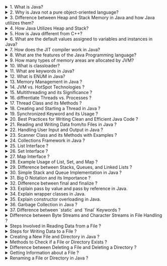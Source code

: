 <details>
  <summary>1. What is Java?</summary>
  <br>
  <p style="background-color: #f2f2f2; margin-left: 20px;">Java is a versatile, high-level, object-oriented programming language known for its platform independence and portability. Developed by Sun Microsystems (now owned by Oracle), Java is designed to be simple, secure, and robust. It follows the "Write Once, Run Anywhere" (WORA) principle, allowing Java programs to run on any device with a Java Virtual Machine (JVM). Java supports multithreading, which enables concurrent execution of tasks, making it suitable for building scalable and responsive applications. Its rich standard library and extensive ecosystem of third-party libraries contribute to its popularity in various domains, including web development, mobile app development, enterprise solutions, and more.</p>
</details>

<details>
  <summary>2. Why is Java not a pure object-oriented language?</summary>
  <br>
  <p style="background-color: #f2f2f2; margin-left: 20px;">Java is not considered a pure object-oriented language due to several factors. One reason is the inclusion of primitive data types (e.g., `int`, `float`, `char`) that are not treated as objects. Unlike in a pure object-oriented language, Java allows the use of these non-object types for efficiency and simplicity. Additionally, Java supports static members and methods, which are associated with the class itself rather than instances of the class. In a truly pure object-oriented language, all entities would be treated as objects, without the concept of static elements. Furthermore, Java's approach to inheritance differs from some pure object-oriented languages, as it supports interface-based multiple inheritance but not class-based multiple inheritance. Despite these deviations, Java remains predominantly object-oriented, emphasizing key OOP principles such as encapsulation, inheritance, and polymorphism in its design.</p>
</details>

<details>
  <summary>3. Difference between Heap and Stack Memory in Java and how Java utilizes them?</summary>
  <br>
  <p style="background-color: #f2f2f2; margin-left: 20px;">In Java, memory management involves two main areas: Heap and Stack.

**Heap Memory:**
Heap memory is primarily used for the dynamic allocation of objects during the runtime of a program. Objects created in the heap have a more extended lifespan and persist beyond the scope of the method or function that instantiated them. The heap is where the Java Virtual Machine (JVM) stores objects and their associated data. Garbage collection, a crucial aspect of Java memory management, automatically identifies and reclaims memory from objects that are no longer reachable or in use.

**Stack Memory:**
Stack memory, on the other hand, is employed for static memory allocation and holds local variables and references to objects within methods and blocks. Each thread in Java has its own stack, and the stack keeps track of the methods being called and their local variables. It operates on a Last-In-First-Out (LIFO) structure, where the last method called is the first one to be removed.</p>

</details>

<details>
  <summary>4. How Java Utilizes Heap and Stack?</summary>
  <br>
  <p style="background-color: #f2f2f2; margin-left: 20px;">Java utilizes the heap and stack memory areas for efficient memory management. Objects and their associated data are created and stored in the heap memory, enabling dynamic memory allocation during runtime. The stack memory, dedicated to method execution, manages local variables and method calls, ensuring a thread-specific execution environment. The separation of heap and stack memory allows Java to strike a balance between flexibility and efficiency, preventing memory leaks through automatic garbage collection in the heap and handling method calls in the stack.</p>
</details>

<details>
  <summary>5. How is Java different from C++?</summary>
  <br>
  <p style="background-color: #f2f2f2; margin-left: 20px;">Java and C++ differ in several key aspects. In terms of memory management, Java features automatic memory management with a garbage collector, while C++ provides developers with more control over memory but requires manual allocation and deallocation. Java is platform-independent, following the "Write Once, Run Anywhere" principle, compiling code into bytecode for execution on any device with a Java Virtual Machine (JVM). In contrast, C++ code needs separate compilation for each target platform, making it less portable.

In terms of language features, Java prioritizes simplicity and readability, lacking certain low-level features like pointers and explicit memory management found in C++. Java supports multiple inheritance through interfaces, whereas C++ supports both class-based and interface-based multiple inheritance, introducing flexibility but potentially leading to the "diamond problem."

Multithreading is integral to Java, with built-in support for creating and managing threads, while C++ also supports multithreading with variations between standards and implementations. Exception handling in Java is more structured, distinguishing between checked and unchecked exceptions, whereas C++ uses a combination of try, catch, and throw with a less rigid structure.

These differences highlight distinct design philosophies and use cases, with Java emphasizing simplicity, platform independence</p>

</details>
<details>
  <summary>6. What are the default values assigned to variables and instances in Java?</summary>
  <br>
  <p style="background-color: #f2f2f2; margin-left: 20px;">In Java, variables and instances are automatically assigned default values if they are not explicitly initialized. The default values depend on the data type:

**For Instance Variables (non-static fields):**

- Numeric types (byte, short, int, long, float, double): 0
- char: '\u0000' (null character)
- boolean: false
- Object references: null

**For Local Variables (method variables):**

- Local variables are automatically initialized with default values, and their scope is limited to the method or block in which they are declared. The default values for local variables are as follows:
  - Numeric types (byte, short, int, long, float, double): 0
  - char: '\u0000' (null character)
  - boolean: false
  - Object references: null

It's important to note that using local variables without initializing them can result in compilation errors, ensuring that developers explicitly assign values before using them in calculations or conditions.</p>

</details>

<details>
  <summary>7. How does the JIT compiler work in Java?</summary>
  <br>
  <p style="background-color: #f2f2f2; margin-left: 20px;">The Just-In-Time (JIT) compiler is a key component of the Java Virtual Machine (JVM) responsible for enhancing the performance of Java programs. Initially, Java source code is compiled into bytecode by the Java compiler. During program execution in the JVM, the bytecode is interpreted, and the JIT compiler intervenes to translate frequently executed portions, known as "hotspots," into native machine code at runtime.

The JIT compiler employs profiling and monitoring techniques to identify hotspots by collecting data on method call frequencies and execution times. It selectively compiles only these hotspots, optimizing critical sections of the code dynamically. This selective compilation strategy enhances performance without spending unnecessary time on less frequently executed parts of the code.

The JIT compiler may employ caching to avoid redundant compilation of the same code during subsequent executions and perform in

lining, incorporating small and frequently called methods directly into the calling method to reduce method call overhead.

An important aspect of the JIT compiler is its adaptive nature. It continuously monitors the program's behavior during runtime, adapting its optimization strategies based on feedback. If the behavior of the program changes, the JIT compiler can recompile and optimize the code accordingly.

The JIT compiler's dynamic compilation and optimization contribute to the efficient execution of Java programs, providing a balance between platform independence and performance by generating native machine code tailored to the specific characteristics of the executing environment.</p>

</details>

<details>
  <summary style="cursor: pointer;">8. What are the features of the Java Programming language?</summary>
  <br>
  Java is a robust and versatile programming language known for several key features.

- **Platform Independence:**
  Java code is designed to be platform-independent, allowing it to run on any device equipped with a Java Virtual Machine (JVM).

- **Object-Oriented Paradigm:**
  Java follows the object-oriented programming (OOP) paradigm, emphasizing principles like encapsulation, inheritance, and polymorphism.

- **Multithreading Support:**
  Java provides built-in support for multithreading, enabling the concurrent execution of multiple threads and enhancing program performance.

- **Automatic Memory Management:**
  One of Java's strengths is its automatic garbage collection mechanism, which helps manage memory efficiently and reduces the risk of memory leaks.

- **Rich Standard Library:**
  Java comes with a comprehensive standard library that includes a wide range of classes and methods, simplifying development tasks and extending functionality.

- **Security Features:**
  Java incorporates robust security features, including a sandbox for applet security, making it a suitable choice for secure applications.

- **Portability:**
  Following the "Write Once, Run Anywhere" (WORA) principle, Java allows code to be executed on various platforms without modification.

- **Distributed Computing:**
  Java supports the creation of distributed applications through features like Remote Method Invocation (RMI), facilitating communication between distributed components.

- **Dynamic Adaptability:**
Java applications can dynamically adapt to changing environments, supporting features like dynamic loading of classes.
</details>

<details>
  <summary>9. How many types of memory areas are allocated by JVM?</summary>
  <br>
  Java Virtual Machine (JVM) allocates memory in various areas to manage the execution of Java programs. The main types of memory areas include:

- **Class(Method) Area:**
  Class Area stores per-class structures such as the runtime constant pool, field, method data, and the code for methods.

- **Heap:**
  Heap is the runtime data area where memory is allocated to objects created during program execution.

- **Stack:**
  Java Stack stores frames, holding local variables and partial results. It plays a crucial role in method invocation and return. Each thread has a private JVM stack, created concurrently with the thread. A new frame is created for each method invocation, and a frame is destroyed when the method invocation completes.

- **Program Counter Register:**
  The PC (program counter) register contains the address of the Java virtual machine instruction currently being executed.

- **Native Method Stack:**
  Native Method Stack contains all the native methods used in the application.

</details>

<details>
  <summary>10. What is classloader?</summary>
  <br>
  <p style="background-color: #f2f2f2; margin-left: 20px;">Classloader is a subsystem of JVM (Java Virtual Machine) used to load class files. When a Java program is executed, it is first loaded by the classloader. There are three built-in classloaders in Java:

**1. Bootstrap ClassLoader:**

- This is the first classloader and serves as the superclass of the Extension classloader.
- It loads the `rt.jar` file, which contains class files for Java Standard Edition, including classes from packages such as `java.lang`, `java.net`, `java.util`, `java.io`, `java.sql`, and more.

**2. Extension ClassLoader:**

- A child classloader of the Bootstrap ClassLoader and the parent classloader of the System ClassLoader.
- It loads JAR files located inside the `$JAVA_HOME/jre/lib/ext` directory.

**3. System/Application ClassLoader:**

- A child classloader of the Extension ClassLoader.
- It loads class files from the classpath. By default, the classpath is set to the current directory.
- Also known as the Application ClassLoader.

Each classloader has a specific role in loading classes, and they form a hierarchy to efficiently manage class loading in Java.</p>

</details>
<details>
  <summary>11. What are keywords in Java?</summary>
  <br>
  <p style="background-color: #f2f2f2; margin-left: 20px;">Keywords in Java are reserved words that have predefined meanings and cannot be used as identifiers (variable names, class names, etc.). They are an integral part of the Java programming language and serve specific purposes in defining the structure and behavior of a Java program. Some common Java keywords include:

- **abstract**
- **assert**
- **boolean**
- **break**
- **byte**
- **case**
- **catch**
- **char**
- **class**
- **const**
- **continue**
- **default**
- **do**
- **double**
- **else**
- **enum**
- **extends**
- **final**
- **finally**
- **float**
- **for**
- **if**
- **implements**
- **import**
- **instanceof**
- **int**
- **interface**
- **long**
- **native**
- **new**
- **package**
- **private**
- **protected**
- **public**
- **return**
- **short**
- **static**
- **strictfp**
- **super**
- **switch**
- **synchronized**
- **this**
- **throw**
- **throws**
- **transient**
- **try**
- **void**
- **volatile**
- **while**

These keywords play crucial roles in defining classes, methods, control flow, data types, and other aspects of Java programming.</p>

</details>

<details>
  <summary>12. What is ENUM in Java?</summary>
  <br>
  <p style="background-color: #f2f2f2; margin-left: 20px;">In Java, an ENUM (enumeration) is a special data type that consists of a fixed set of constant values. It provides a way to create a group of related named constants, making the code more readable and maintainable. Enums were introduced in Java 5 to address the need for a type-safe way to represent a set of predefined values.

Key characteristics of ENUMs in Java:

- **Declaration:** Enums are declared using the `enum` keyword.

- **Instance Creation:** Enum constants are created implicitly and are static and final. For example, if you declare an enum named `Color`, its constants (e.g., RED, GREEN, BLUE) are automatically created.

- **Methods:** Enums can have methods, fields, and constructors. Each constant in the enum is an instance of the enum type.

- **Iteration:** Enums can be iterated using the enhanced for loop, and the order of constants is the order in which they are declared.

Example of a simple ENUM in Java:

```java
    enum Day {
        SUNDAY, MONDAY, TUESDAY, WEDNESDAY, THURSDAY, FRIDAY, SATURDAY
    }
```
</details>
<details>
  <summary>13. Memory Management in Java ?</summary>
  <p style="background-color: #f2f2f2; margin-left: 20px;">Java employs automatic memory management through garbage collection. In this approach, the Java Virtual Machine (JVM) automatically deallocates memory occupied by objects that are no longer reachable. Developers are relieved from direct control over memory allocation, minimizing the risk of memory leaks and simplifying memory management.</p>
</details>

<details>
  <summary>14. JVM vs. HotSpot Technologies ?</summary>
  <p style="background-color: #f2f2f2; margin-left: 20px;">The Java Virtual Machine (JVM) is an abstract machine providing a runtime environment for Java bytecode execution. HotSpot, developed by Oracle, is a specific implementation of the JVM. It includes features like an adaptive compiler and garbage collector, focusing on high performance. HotSpot dynamically recompiles bytecode into native machine code, optimizing runtime performance compared to a generic JVM.</p>
</details>

<details>
  <summary>15. Multithreading and its Significance ?</summary>
  <p style="background-color: #f2f2f2; margin-left: 20px;">Multithreading is a concurrent execution mechanism where multiple threads exist within the context of a single process. Threads are independent paths of execution, allowing programs to perform multiple tasks concurrently. This concurrency enhances system utilization, responsiveness, and can lead to more efficient program execution, especially in tasks with parallelizable components.</p>
</details>

<details>
  <summary>16. diffrentiate Threads vs. Processes ?</summary>
  <p style="background-color: #f2f2f2; margin-left: 20px;">Threads and processes are both units of execution, but they differ in their memory space. Threads within the same process share the same memory space, while processes have separate memory spaces. Threads are lighter-weight than processes and can communicate more easily. However, processes provide stronger isolation, making them more robust in certain scenarios.</p>
</details>

<details>
  <summary>17. Thread Class and its Methods ?</summary>
  <p style="background-color: #f2f2f2; margin-left: 20px;">In Java, the `Thread` class is part of the `java.lang` package and provides methods to create and control threads. Some essential methods include `start()` to initiate the thread's execution, `run()` where the thread's logic is defined, `sleep(long millis)` for pausing a thread's execution, and `join()` for waiting until a thread completes its execution.</p>
</details>

<details>
  <summary>18. Creating and Starting a Thread in Java ?</summary>
  <p style="background-color: #f2f2f2; margin-left: 20px;">To create and start a thread in Java, one can extend the `Thread` class or implement the `Runnable` interface. Extending `Thread` involves overriding the `run()` method with the thread's logic. Alternatively, implementing `Runnable` requires defining the `run()` method in a separate class. After creating an instance, the `start()` method is invoked to begin the thread's execution.</p>
</details>

<details>
  <summary>19. Synchronized Keyword and its Usage ?</summary>
  <p style="background-color: #f2f2f2; margin-left: 20px;">In Java, the `synchronized` keyword is used to control access to critical sections of code. When a method or a block of code is marked as synchronized, only one thread can execute it at a time. This prevents data corruption in scenarios where multiple threads might access shared resources simultaneously. The synchronization ensures data consistency and avoids race conditions.</p>
</details>
<details>
  <summary>20. Best Practices for Writing Clean and Efficient Java Code ?</summary>
  <p style="background-color: #f2f2f2; margin-left: 20px;">To write clean and efficient Java code, it's crucial to follow coding standards, use descriptive naming, choose appropriate data structures, minimize unnecessary object creation, optimize loops, handle exceptions judiciously, control concurrency, and conduct regular code reviews. These practices contribute to readable, maintainable, and high-performance Java code.</p>
</details>


<details>
  <summary>21. Reading and Writing Data from/to Files in Java ?</summary>
  <p style="background-color: #f2f2f2; margin-left: 20px;">In Java, reading and writing data from/to files is commonly achieved using classes from the `java.io` package. To read data, you can use classes like `FileReader` along with `BufferedReader` for efficient reading. For writing, `FileWriter` and `BufferedWriter` are commonly used. The `java.nio.file` package also provides more advanced file operations through the `Files` class.</p>
</details>

<details>
  <summary>22. Handling User Input and Output in Java ?</summary>
  <p style="background-color: #f2f2f2; margin-left: 20px;">User input and output in Java can be managed using the `Scanner` class for input and `System.out.println()` or `System.out.print()` for output. The `Scanner` class allows reading various types of input, such as integers, doubles, and strings, from the console. For output, the `System.out.println()` method prints data to the console, while `System.out.print()` prints without a newline character.</p>
</details>

<details>
  <summary>23. Scanner Class and its Methods with Examples ?</summary>

  <p style="background-color: #f2f2f2; margin-left: 20px;">
  Here's an example demonstrating the usage of the `Scanner` class for user input in Java:
  </p>

  ```java
  import java.util.Scanner;

  public class UserInputExample {
      public static void main(String[] args) {
          // Create a Scanner object to read input
          Scanner scanner = new Scanner(System.in);

          // Prompt the user for input
          System.out.print("Enter your name: ");

          // Read a line of text
          String name = scanner.nextLine();

          // Prompt for an integer
          System.out.print("Enter your age: ");
          int age = scanner.nextInt();

          // Display the input
          System.out.println("Hello, " + name + "! You are " + age + " years old.");

          // Close the scanner to prevent resource leak
          scanner.close();
      }
  }
  ```

  In this example, the `Scanner` class is used to read the user's name as a string and age as an integer from the console.
  </p>
</details>

<details>
  <summary>24. Collections Framework in Java ?</summary>
  <p style="background-color: #f2f2f2; margin-left: 20px;">The Collections Framework in Java is a set of interfaces and classes that provide a way to organize and manipulate groups of objects. It is designed to be flexible, high-performance, and interoperable. The framework includes several core interfaces such as `Collection`, `List`, `Set`, `Map`, and their respective implementations.</p>
</details>

<details>
  <summary>25. List Interface ?</summary>
  <p style="background-color: #f2f2f2; margin-left: 20px;">The `List` interface extends the `Collection` interface and represents an ordered collection of elements where duplicates are allowed. Some common implementations of the `List` interface are `ArrayList`, `LinkedList`, and `Vector`.</p>
</details>

<details>
  <summary>26. Set Interface ?</summary>
  <p style="background-color: #f2f2f2; margin-left: 20px;">The `Set` interface extends the `Collection` interface and represents a collection of unique elements. It does not allow duplicate elements. Common implementations include `HashSet`, `LinkedHashSet`, and `TreeSet`.</p>
</details>

<details>
  <summary>27. Map Interface ?</summary>
  <p style="background-color: #f2f2f2; margin-left: 20px;">The `Map` interface represents a collection of key-value pairs, where each key is associated with exactly one value. It does not extend the `Collection` interface. Common implementations include `HashMap`, `LinkedHashMap`, and `TreeMap`.</p>
</details>

<details>
  <summary>28. Example Usage of List, Set, and Map ?</summary>
  <p style="background-color: #f2f2f2; margin-left: 20px;">
  
  ```java
  import java.util.ArrayList;
  import java.util.HashSet;
  import java.util.HashMap;
  import java.util.List;
  import java.util.Set;
  import java.util.Map;

  public class CollectionsExample {
      public static void main(String[] args) {
          // List Example
          List<String> list = new ArrayList<>();
          list.add("Java");
          list.add("Python");
          list.add("C++");
          System.out.println("List: " + list);

          // Set Example
          Set<Integer> set = new HashSet<>();
          set.add(10);
          set.add(20);
          set.add(30);
          set.add(20); // Duplicate, not allowed in a Set
          System.out.println("Set: " + set);

          // Map Example
          Map<String, Integer> map = new HashMap<>();
          map.put("One", 1);
          map.put("Two", 2);
          map.put("Three", 3);
          System.out.println("Map: " + map);
      }
  }
  ```
  
  This example demonstrates the usage of `List`, `Set`, and `Map`. The `List` contains strings, the `Set` contains integers (with duplicates not allowed), and the `Map` associates string keys with integer values.
  </p>
</details>

<details>
  <summary>29. Difference between Stacks, Queues, and Linked Lists ?</summary>
  <p style="background-color: #f2f2f2; margin-left: 20px;">Stacks, queues, and linked lists are fundamental data structures, each serving specific purposes.</p>
  - **Stack:** Follows Last In, First Out (LIFO) order. Elements are added and removed from the same end, known as the "top" of the stack.
  - **Queue:** Follows First In, First Out (FIFO) order. Elements are added at the rear (enqueue) and removed from the front (dequeue) of the queue.
  - **Linked List:** A collection of nodes, each containing data and a reference to the next node. It can be singly or doubly linked.
</details>

<details>
  <summary>30. Simple Stack and Queue Implementation in Java ?</summary>

  <details>
    <summary>**Stack Implementation:**</summary>

  ```java
  public class Stack {
      private int maxSize;
      private int[] stackArray;
      private int top;

      public Stack(int size) {
          maxSize = size;
          stackArray = new int[maxSize];
          top = -1;
      }

      public void push(int value) {
          if (top < maxSize - 1) {
              stackArray[++top] = value;
          } else {
              System.out.println("Stack is full. Cannot push " + value);
          }
      }

      public int pop() {
          if (top >= 0) {
              return stackArray[top--];
          } else {
              System.out.println("Stack is empty.");
              return -1;
          }
      }

      public int peek() {
          if (top >= 0) {
              return stackArray[top];
          } else {
              System.out.println("Stack is empty.");
              return -1;
          }
      }

      public boolean isEmpty() {
          return top == -1;
      }

      public boolean isFull() {
          return top == maxSize - 1;
      }
  }
  ```

  </details>

  <details>
    <summary>**Queue Implementation:**</summary>

  ```java
  public class Queue {
      private int maxSize;
      private int[] queueArray;
      private int front;
      private int rear;

      public Queue(int size) {
          maxSize = size;
          queueArray = new int[maxSize];
          front = 0;
          rear = -1;
      }

      public void enqueue(int value) {
          if (rear < maxSize - 1) {
              queueArray[++rear] = value;
          } else {
              System.out.println("Queue is full. Cannot enqueue " + value);
          }
      }

      public int dequeue() {
          if (!isEmpty()) {
              int removedValue = queueArray[front++];
              if (front > rear) {
                  front = 0;
                  rear = -1;
              }
              return removedValue;
          } else {
              System.out.println("Queue is empty.");
              return -1;
          }
      }

      public int peek() {
          if (!isEmpty()) {
              return queueArray[front];
          } else {
              System.out.println("Queue is empty.");
              return -1;
          }
      }

      public boolean isEmpty() {
          return rear == -1 || front > rear;
      }

      public boolean isFull() {
          return rear == maxSize - 1;
      }
  }
  ```

  </details>

</details>

<details>
  <summary>31. Big O Notation and its Importance ?</summary>
  <p style="background-color: #f2f2f2; margin-left: 20px;">Big O notation is a mathematical notation that describes the performance or complexity of an algorithm. It provides an upper bound on the growth rate of the algorithm in the worst-case scenario. The notation is crucial in algorithm analysis for the following reasons ?</p>
  - **Quantifying Efficiency:** Big O notation allows us to express the efficiency of algorithms in a standardized way, making it easier to compare and analyze different algorithms.
  - **Identifying Dominant Operations:** It helps in identifying the operations that dominate the overall runtime as the input size grows, focusing on the most significant factors.
  - **Scaling Predictions:** Big O provides insights into how the algorithm's performance scales with the input size, helping predict how the algorithm will perform as the problem size increases.
  - **Optimization Guidance:** It guides optimization efforts by highlighting areas of the algorithm that have the most impact on performance.
</details>


<details>
  <summary>32. Difference between final and finalize ?</summary>

  | Feature           | final                                    | finalize                              |
  |-------------------|------------------------------------------|---------------------------------------|
  | Usage             | Used with variables, methods, and classes to make them unmodifiable, unextendable, or unchanged. | A method in the Object class that is called by the garbage collector before an object is garbage collected. |
  | Scope             | Applicable to variables, methods, and classes. | Specifically related to garbage collection in Java and is part of the Object class. |
  | Purpose           | Provides immutability, prevents method overriding, and restricts class extension. | Intended for cleanup operations before an object is reclaimed by the garbage collector. |
  | Inheritance       | Can be used in class declarations to prevent further subclassing. | Not directly related to inheritance. |
  | Keyword Usage     | `final` keyword is used.                     | `finalize()` method is used.            |

</details>
<details>
  <summary>33. Explain pass by value and pass by reference in Java.</summary>

In Java, when passing arguments to methods, the terms "pass by value" and "pass by reference" are often used to describe how the values are transferred.

1. **Pass by Value:**
   - Java is strictly "pass by value." This means that when you pass a primitive data type (like `int`, `float`, etc.) to a method, you are passing a copy of the actual value.
   - Modifications to the parameter inside the method do not affect the original value outside the method.

   ```java
   public class PassByValueExample {
       public static void main(String[] args) {
           int number = 5;
           modifyValue(number);
           System.out.println("Original value: " + number);
       }

       static void modifyValue(int num) {
           num = num * 2;
           System.out.println("Modified value: " + num);
       }
   }
   ```

   In this example, the modification inside the `modifyValue` method does not affect the original `number` outside the method.

2. **Pass by Reference (not applicable in Java):**
   - In some programming languages, "pass by reference" means passing a reference (memory address) to the original variable. Changes made to the parameter inside the method reflect in the original variable.
   - Java, however, does not support true pass by reference for objects. When you pass an object to a method, you are passing the reference to the object by value.

   ```java
   public class PassByReferenceExample {
       public static void main(String[] args) {
           StringBuilder text = new StringBuilder("Hello");
           modifyText(text);
           System.out.println("Original text: " + text);
       }

       static void modifyText(StringBuilder str) {
           str.append(", World!");
           System.out.println("Modified text: " + str);
       }
   }
   ```

   In this example, the modifications inside the `modifyText` method affect the original `text` outside the method. However, it's crucial to understand that the reference itself is passed by value, not the object.
</details>
<details>
  <summary>34. Explain wrapper classes in Java.</summary>

Wrapper classes in Java serve as a mechanism to convert primitive data types into objects. They "wrap" primitive data types in an object so that they can be included in activities reserved for objects, like being added to collections. The Java programming language provides a set of wrapper classes for each primitive data type.

**Example:**

```java
// Primitive data type
int primitiveInt = 42;

// Wrapper class for int
Integer wrappedInt = Integer.valueOf(primitiveInt);

// Performing operations with the wrapper class
int result = wrappedInt + 10;

// Converting back to primitive data type
int unwrappedInt = wrappedInt.intValue();
```

In the example above, `Integer` is the wrapper class for the `int` primitive data type. It allows the primitive `int` to be used in contexts where objects are required. The process of converting a primitive type to its corresponding wrapper class is called autoboxing, and the reverse process is called unboxing.

Wrapper classes also provide utility methods for various operations, making it convenient to work with primitive types in an object-oriented manner. Common wrapper classes include `Integer`, `Double`, `Boolean`, etc., each corresponding to a specific primitive type.
</details>
<details>
  <summary>35. Explain constructor overloading in Java.</summary>

Constructor overloading in Java refers to the concept of defining multiple constructors within a class, each having a different set of parameters. This allows a class to provide multiple ways to instantiate objects, accommodating various initialization scenarios.

**Example:**

```java
public class MyClass {
    int value;

    // Constructor with no parameters
    public MyClass() {
        value = 0;
    }

    // Constructor with a single parameter
    public MyClass(int initialValue) {
        value = initialValue;
    }

    // Constructor with two parameters
    public MyClass(int initialValue, boolean doubleValue) {
        value = doubleValue ? 2 * initialValue : initialValue;
    }
}

// Instantiating objects using different constructors
MyClass obj1 = new MyClass();              // Initializes with default value
MyClass obj2 = new MyClass(10);            // Initializes with specified value
MyClass obj3 = new MyClass(5, true);       // Initializes with doubled value
```

In the example above, the `MyClass` class has three constructors, each catering to different initialization requirements. The appropriate constructor is chosen based on the number and types of arguments provided during object instantiation. This flexibility enhances the usability and versatility of the class.
</details>
<details>
  <summary>36. Garbage Collection in Java ?</summary>

  <p style="background-color: #f2f2f2; margin-left: 20px;">Garbage collection in Java is the automatic process of identifying and reclaiming the memory occupied by objects that are no longer reachable or in use by the program. Java employs an automatic garbage collector to handle memory management, relieving developers from manually deallocating memory.</p>

  <p style="background-color: #f2f2f2; margin-left: 20px;"><strong>Functions in Garbage Collection ?</strong></p>

  <ol style="background-color: #f2f2f2; margin-left: 40px;">
    <li><strong>Identification of Unreachable Objects ?</strong> The garbage collector identifies objects that are no longer reachable from the root of the object graph, typically starting from the main method.</li>
    <li><strong>Reclamation of Memory ?</strong> Once unreachable objects are identified, the garbage collector reclaims the memory occupied by these objects, making it available for new allocations.</li>
    <li><strong>Compactification (Optional) ?</strong> Some garbage collectors perform compactification, where the remaining objects are moved to a contiguous block of memory, reducing memory fragmentation.</li>
  </ol>

  <p style="background-color: #f2f2f2; margin-left: 20px;"><strong>Java Garbage Collection Process ?</strong></p>

  <p style="background-color: #f2f2f2; margin-left: 40px;">Java uses a generational garbage collection algorithm, primarily dividing the heap into two main areas: the Young Generation and the Old Generation.</p>

  <ol style="background-color: #f2f2f2; margin-left: 40px;">
    <li><strong>Young Generation ?</strong> Newly created objects are initially allocated in the Young Generation. A Minor Garbage Collection is performed frequently in this area.</li>
    <li><strong>Old Generation ?</strong> Objects that survive multiple Minor Garbage Collections are eventually moved to the Old Generation. Major Garbage Collection is less frequent but involves the entire heap.</li>
    <li><strong>Garbage Collector Types ?</strong> Java has various garbage collector implementations, such as Serial, Parallel, CMS (Concurrent Mark-Sweep), G1 (Garbage First), each suited for different scenarios and performance requirements.</li>
  </ol>

  <p style="background-color: #f2f2f2; margin-left: 20px;">In summary, Java's garbage collection automates memory management by identifying and reclaiming memory occupied by unreachable objects, ensuring efficient and reliable memory usage in Java applications.</p>
</details>

<details>
  <summary>37. Difference between `static` and `final` Keywords ?</summary>

  <table style="background-color: #f2f2f2; margin-left: 20px; border-collapse: collapse; width: 80%;">
    <tr>
      <th style="border: 1px solid #dddddd; text-align: left; padding: 8px;">Feature</th>
      <th style="border: 1px solid #dddddd; text-align: left; padding: 8px;">`static` Keyword</th>
      <th style="border: 1px solid #dddddd; text-align: left; padding: 8px;">`final` Keyword</th>
    </tr>
    <tr>
      <td style="border: 1px solid #dddddd; padding: 8px;">Scope</td>
      <td style="border: 1px solid #dddddd; padding: 8px;">Belongs to the class and shared among all instances of the class.</td>
      <td style="border: 1px solid #dddddd; padding: 8px;">Indicates that a variable, method, or class cannot be changed or overridden.</td>
    </tr>
    <tr>
      <td style="border: 1px solid #dddddd; padding: 8px;">Usage (Variable)</td>
      <td style="border: 1px solid #dddddd; padding: 8px;">Used to create class-level variables or methods that are shared among all instances.</td>
      <td style="border: 1px solid #dddddd; padding: 8px;">Used to create constants (immutable variables) that cannot be modified after initialization.</td>
    </tr>
    <tr>
      <td style="border: 1px solid #dddddd; padding: 8px;">Usage (Method)</td>
      <td style="border: 1px solid #dddddd; padding: 8px;">Used to create class-level methods that can be called without creating an instance of the class.</td>
      <td style="border: 1px solid #dddddd; padding: 8px;">Used to indicate that a method cannot be overridden by subclasses.</td>
    </tr>
    <tr>
      <td style="border: 1px solid #dddddd; padding: 8px;">Memory Allocation</td>
      <td style="border: 1px solid #dddddd; padding: 8px;">Memory is allocated once for the `static` variable or method in the class area.</td>
      <td style="border: 1px solid #dddddd; padding: 8px;">Memory is allocated when the `final` variable is initialized, and it cannot be changed afterwards.</td>
    </tr>
    <tr>
      <td style="border: 1px solid #dddddd; padding: 8px;">Inheritance</td>
      <td style="border: 1px solid #dddddd; padding: 8px;">`static` members can be inherited, and changes to them in a subclass affect the superclass.</td>
      <td style="border: 1px solid #dddddd; padding: 8px;">`final` members cannot be overridden in subclasses, preserving their functionality.</td>
    </tr>
  </table>

  <p style="background-color: #f2f2f2; margin-left: 20px;">In summary, the `static` keyword is used for creating class-level variables and methods that are shared among all instances, while the `final` keyword is used for indicating immutability, making variables, methods, or classes unchangeable or unextendable.</p>
</details>
<details>
  <summary>Difference between Byte Streams and Character Streams in File Handling ?</summary>

  <table style="background-color: #f2f2f2; margin-left: 20px; border-collapse: collapse; width: 80%;">
    <tr>
      <th style="border: 1px solid #dddddd; text-align: left; padding: 8px;">Aspect</th>
      <th style="border: 1px solid #dddddd; text-align: left; padding: 8px;">Byte Streams</th>
      <th style="border: 1px solid #dddddd; text-align: left; padding: 8px;">Character Streams</th>
    </tr>
    <tr>
      <td style="border: 1px solid #dddddd; padding: 8px;">Data Representation</td>
      <td style="border: 1px solid #dddddd; padding: 8px;">Deal with raw binary data (bytes).</td>
      <td style="border: 1px solid #dddddd; padding: 8px;">Deal with characters and are suited for text data.</td>
    </tr>
    <tr>
      <td style="border: 1px solid #dddddd; padding: 8px;">Encoding</td>
      <td style="border: 1px solid #dddddd; padding: 8px;">No encoding is performed; they work with the raw binary data.</td>
      <td style="border: 1px solid #dddddd; padding: 8px;">Use character encoding (like UTF-8) to convert characters to bytes and vice versa.</td>
    </tr>
    <tr>
      <td style="border: 1px solid #dddddd; padding: 8px;">Readability</td>
      <td style="border: 1px solid #dddddd; padding: 8px;">Suitable for all types of data, including binary.</td>
      <td style="border: 1px solid #dddddd; padding: 8px;">Designed for reading and writing text-based data.</td>
    </tr>
    <tr>
      <td style="border: 1px solid #dddddd; padding: 8px;">Example Classes</td>
      <td style="border: 1px solid #dddddd; padding: 8px;">`FileInputStream`, `FileOutputStream`</td>
      <td style="border: 1px solid #dddddd; padding: 8px;">`FileReader`, `FileWriter`</td>
    </tr>
  </table>

  <p style="background-color: #f2f2f2; margin-left: 20px;">In summary, byte streams are used for handling raw binary data, while character streams are specialized for handling text data with character encoding.</p>
</details>

<details>
  <summary>Steps Involved in Reading Data from a File ?</summary>

  1. **Create a File Object:**
     ```java
     File file = new File("example.txt");
     ```

  2. **Create a FileReader or FileInputStream:**
     - For character data:
       ```java
       FileReader reader = new FileReader(file);
       ```
     - For binary data:
       ```java
       FileInputStream fis = new FileInputStream(file);
       ```

  3. **Create a BufferedReader or DataInputStream:**
     - For efficient reading of characters:
       ```java
       BufferedReader bufferedReader = new BufferedReader(reader);
       ```
     - For binary data:
       ```java
       DataInputStream dis = new DataInputStream(fis);
       ```

  4. **Read Data:**
     - For characters:
       ```java
       String line = bufferedReader.readLine();
       ```
     - For binary data:
       ```java
       int data = dis.read();
       ```

  5. **Close the Streams:**
     ```java
     bufferedReader.close(); // or dis.close();
     ```

</details>

<details>
  <summary>Steps for Writing Data to a File ?</summary>

  1. **Create a File Object:**
     ```java
     File file = new File("example.txt");
     ```

  2. **Create a FileWriter or FileOutputStream:**
     - For character data:
       ```java
       FileWriter writer = new FileWriter(file);
       ```
     - For binary data:
       ```java
       FileOutputStream fos = new FileOutputStream(file);
       ```

  3. **Create a BufferedWriter or DataOutputStream:**
     - For efficient writing of characters:
       ```java
       BufferedWriter bufferedWriter = new BufferedWriter(writer);
       ```
     - For binary data:
       ```java
       DataOutputStream dos = new DataOutputStream(fos);
       ```

  4. **Write Data:**
     - For characters:
       ```java
       bufferedWriter.write("Hello, World!");
       ```
     - For binary data:
       ```java
       dos.write(65); // Example: Writing an ASCII character 'A'
       ```

  5. **Close the Streams:**
     ```java
     bufferedWriter.close(); // or dos.close();
     ```

</details>

<details>
  <summary>Creating a New File and Directory in Java ?</summary>

  - **Create a New File:**
    ```java
    File newFile = new File("newFile.txt");
    newFile.createNewFile();
    ```

  - **Create a New Directory:**
    ```java
    File newDir = new File("newDirectory");
    newDir.mkdir();
    ```

</details>

<details>
  <summary>Methods to Check if a File or Directory Exists ?</summary>

  - **Check if a File Exists:**
    ```java
    File file = new File("example.txt");
    boolean fileExists = file.exists();
    ```

  - **Check if a Directory Exists:**
    ```java
    File directory = new File("exampleDirectory");
    boolean directoryExists = directory.exists();
    ```

</details>

<details>
  <summary>Difference between Deleting a File and Deleting a Directory ?</summary>

  - **Deleting a File:**
    ```java
    File file = new File("example.txt");
    boolean deleted = file.delete();
    ```

  - **Deleting a Directory:**
    ```java
    File directory = new File("exampleDirectory");
    boolean deleted = directory.delete();
    ```

  Note: The directory must be empty for `delete()` to succeed. If it's not empty, you need to delete its contents recursively.

</details>

<details>
  <summary>Getting Information about a File ?</summary>

  ```java
  File file = new File("example.txt");

  // Getting File Information
  String fileName = file.getName();
  String filePath = file.getAbsolutePath();
  long fileSize = file.length();
  long lastModified = file.lastModified();

  // Displaying Information
  System.out.println("Name: " + fileName);
  System.out.println("Path: " + filePath);
  System.out.println("Size: " + fileSize + " bytes");
  System.out.println("Last Modified: " + new Date(lastModified));
  ```

</details>

<details>
  <summary>Renaming a File or Directory in Java ?</summary>

  - **Renaming a File:**
    ```java
    File oldFile = new File("oldName.txt");
    File newFile = new File("newName.txt");
    boolean renamed = oldFile.renameTo(newFile);
    ```

  - **Renaming a Directory:**
    ```java
    File oldDir = new File("oldDirectory");
    File newDir = new File("newDirectory");
    boolean renamed = oldDir.renameTo(newDir);
    ```

</details>
